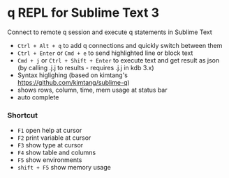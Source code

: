 # q REPL for Sublime Text 3
Connect to remote q session and execute q statements in Sublime Text

* `Ctrl + Alt + q` to add q connections and quickly switch between them
* `Ctrl + Enter` or `Cmd + e` to send highlighted line or block text  
* `Cmd + j` or `Ctrl + Shift + Enter` to execute text and get result as json (by calling .j.j to results - requires .j.j in kdb 3.x)
* Syntax higlighing (based on kimtang's https://github.com/kimtang/sublime-q)  
* shows rows, column, time, mem usage at status bar  
* auto complete  

### Shortcut 

* `F1` open help at cursor</li>
* `F2` print variable at cursor</li>
* `F3` show type at cursor</li>
* `F4` show table and columns</li>
* `F5` show environments</li>
* `shift + F5` show memory usage</li>
